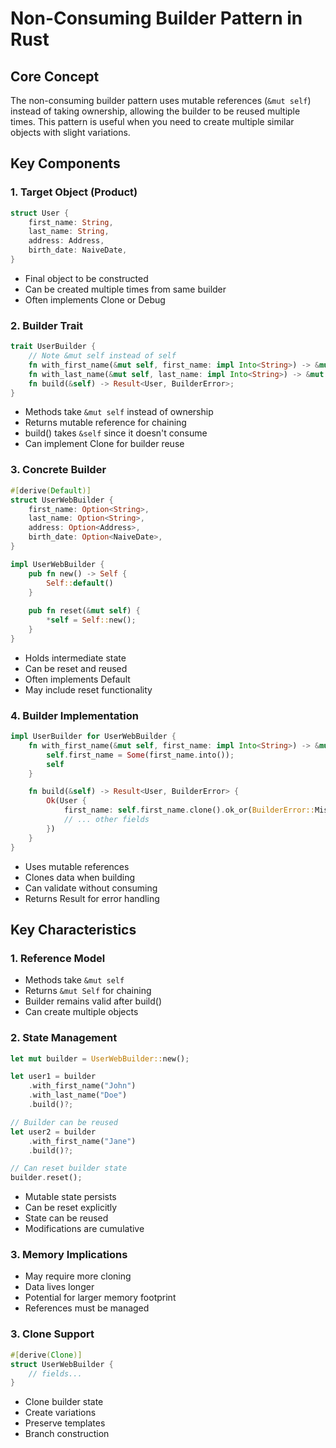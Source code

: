 # Non-Consuming Builder Pattern in Rust

## Core Concept
The non-consuming builder pattern uses mutable references (`&mut self`) instead of taking ownership, allowing the builder to be reused multiple times. This pattern is useful when you need to create multiple similar objects with slight variations.

## Key Components

### 1. Target Object (Product)
```rust
struct User {
    first_name: String,
    last_name: String,
    address: Address,
    birth_date: NaiveDate,
}
```
- Final object to be constructed
- Can be created multiple times from same builder
- Often implements Clone or Debug

### 2. Builder Trait
```rust
trait UserBuilder {
    // Note &mut self instead of self
    fn with_first_name(&mut self, first_name: impl Into<String>) -> &mut Self;
    fn with_last_name(&mut self, last_name: impl Into<String>) -> &mut Self;
    fn build(&self) -> Result<User, BuilderError>;
}
```
- Methods take `&mut self` instead of ownership
- Returns mutable reference for chaining
- build() takes `&self` since it doesn't consume
- Can implement Clone for builder reuse

### 3. Concrete Builder
```rust
#[derive(Default)]
struct UserWebBuilder {
    first_name: Option<String>,
    last_name: Option<String>,
    address: Option<Address>,
    birth_date: Option<NaiveDate>,
}

impl UserWebBuilder {
    pub fn new() -> Self {
        Self::default()
    }
    
    pub fn reset(&mut self) {
        *self = Self::new();
    }
}
```
- Holds intermediate state
- Can be reset and reused
- Often implements Default
- May include reset functionality

### 4. Builder Implementation
```rust
impl UserBuilder for UserWebBuilder {
    fn with_first_name(&mut self, first_name: impl Into<String>) -> &mut Self {
        self.first_name = Some(first_name.into());
        self
    }

    fn build(&self) -> Result<User, BuilderError> {
        Ok(User {
            first_name: self.first_name.clone().ok_or(BuilderError::MissingField)?,
            // ... other fields
        })
    }
}
```
- Uses mutable references
- Clones data when building
- Can validate without consuming
- Returns Result for error handling

## Key Characteristics

### 1. Reference Model
- Methods take `&mut self`
- Returns `&mut Self` for chaining
- Builder remains valid after build()
- Can create multiple objects

### 2. State Management
```rust
let mut builder = UserWebBuilder::new();

let user1 = builder
    .with_first_name("John")
    .with_last_name("Doe")
    .build()?;

// Builder can be reused
let user2 = builder
    .with_first_name("Jane")
    .build()?;

// Can reset builder state
builder.reset();
```
- Mutable state persists
- Can be reset explicitly
- State can be reused
- Modifications are cumulative

### 3. Memory Implications
- May require more cloning
- Data lives longer
- Potential for larger memory footprint
- References must be managed

### 3. Clone Support
```rust
#[derive(Clone)]
struct UserWebBuilder {
    // fields...
}
```
- Clone builder state
- Create variations
- Preserve templates
- Branch construction

